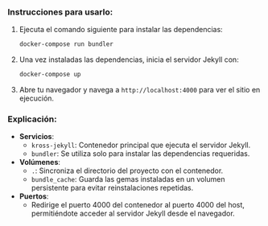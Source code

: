 ### Instrucciones para usarlo:
1. Ejecuta el comando siguiente para instalar las dependencias:
   ```bash
   docker-compose run bundler
   ```
2. Una vez instaladas las dependencias, inicia el servidor Jekyll con:
   ```bash
   docker-compose up
   ```
3. Abre tu navegador y navega a `http://localhost:4000` para ver el sitio en ejecución.

### Explicación:
- **Servicios**:
  - `kross-jekyll`: Contenedor principal que ejecuta el servidor Jekyll.
  - `bundler`: Se utiliza solo para instalar las dependencias requeridas.
- **Volúmenes**:
  - `.`: Sincroniza el directorio del proyecto con el contenedor.
  - `bundle_cache`: Guarda las gemas instaladas en un volumen persistente para evitar reinstalaciones repetidas.
- **Puertos**: 
  - Redirige el puerto 4000 del contenedor al puerto 4000 del host, permitiéndote acceder al servidor Jekyll desde el navegador.